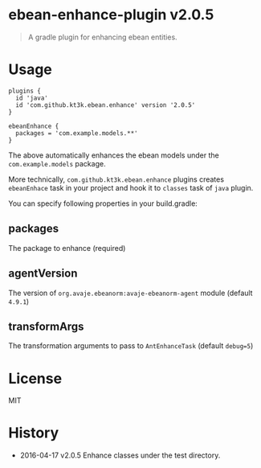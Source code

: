 # ebean-enhance-plugin v2.0.5

> A gradle plugin for enhancing ebean entities.

# Usage

```
plugins {
  id 'java'
  id 'com.github.kt3k.ebean.enhance' version '2.0.5'
}

ebeanEnhance {
  packages = 'com.example.models.**'
}
```

The above automatically enhances the ebean models under the `com.example.models` package.

More technically, `com.github.kt3k.ebean.enhance` plugins creates `ebeanEnhace` task in your project and hook it to `classes` task of `java` plugin.

You can specify following properties in your build.gradle:

## packages

The package to enhance (required)

## agentVersion

The version of `org.avaje.ebeanorm:avaje-ebeanorm-agent` module (default `4.9.1`)

## transformArgs

The transformation arguments to pass to `AntEnhanceTask` (default `debug=5`)

# License

MIT

# History

- 2016-04-17   v2.0.5   Enhance classes under the test directory.
